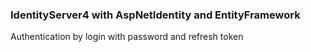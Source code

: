 ### IdentityServer4 with AspNetIdentity and EntityFramework
Authentication by login with password and refresh token
